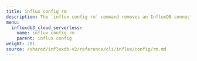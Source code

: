 ```yaml
---
title: influx config rm
description: The `influx config rm` command removes an InfluxDB connection configuration.
menu:
  influxdb3_cloud_serverless:
    name: influx config rm
    parent: influx config
weight: 201
source: /shared/influxdb-v2/reference/cli/influx/config/rm.md
---
```


<!-- The content of this file is at 
// SOURCE content/shared/influxdb-v2/reference/cli/influx/config/rm.md-->
